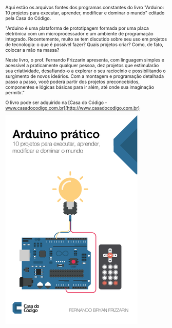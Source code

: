 Aqui estão os arquivos fontes dos programas constantes do livro "Arduino: 10 projetos para executar, aprender, modificar e dominar o mundo" editado pela Casa do Código.

"Arduino é uma plataforma de prototipagem formada por uma placa eletrônica com um microprocessador e um ambiente de programação integrado. Recentemente, muito se tem discutido sobre seu uso em projetos de tecnologia: o que é possível fazer? Quais projetos criar? Como, de fato, colocar a mão na massa?

Neste livro, o prof. Fernando Frizzarin apresenta, com linguagem simples e acessível a praticamente qualquer pessoa, dez projetos que estimularão sua criatividade, desafiando-o a explorar o seu raciocínio e possibilitando o surgimento de novos ideários. Com a montagem e programação detalhada passo a passo, você poderá partir dos projetos preconcebidos, componentes e lógicas básicas para ir além, até onde sua imaginação permitir."

O livro pode ser adquirido na [Casa do Código - www.casadocodigo.com.br](http://www.casadocodigo.com.br)

![A capa do livro {w=100%}](capa.png)